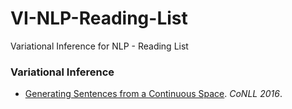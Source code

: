 # VI-NLP-Reading-List
Variational Inference for NLP - Reading List

<h3 id="vi">Variational Inference</h3>

* [Generating Sentences from a Continuous Space](https://www.aclweb.org/anthology/K16-1002/). *CoNLL 2016*.
